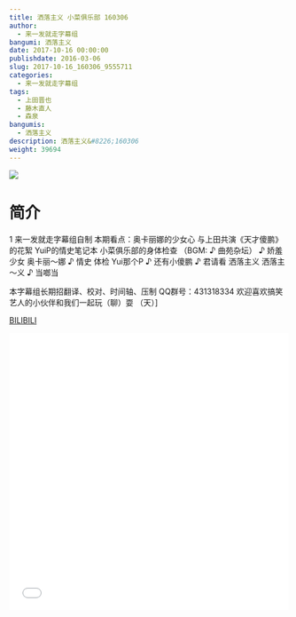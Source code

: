 ```yaml
---
title: 洒落主义 小菜俱乐部 160306
author: 
  - 来一发就走字幕组
bangumi: 洒落主义
date: 2017-10-16 00:00:00
publishdate: 2016-03-06
slug: 2017-10-16_160306_9555711
categories: 
  - 来一发就走字幕组
tags: 
  - 上田晋也
  - 藤木直人
  - 森泉
bangumis: 
  - 洒落主义
description: 洒落主义&#8226;160306
weight: 39694
---
```


![](https://i.imgur.com/46pYkRI.jpg)

# 简介  
1
来一发就走字幕组自制
本期看点：奥卡丽娜的少女心 与上田共演《天才傻鹏》的花絮 YuiP的情史笔记本 小菜俱乐部的身体检查
（BGM: ♪ 曲苑杂坛）
♪ 娇羞 少女 奥卡丽～娜 
♪ 情史 体检 Yui那个P 
♪ 还有小傻鹏 
♪ 君请看 洒落主义 洒落主～义 
♪ 当啷当

本字幕组长期招翻译、校对、时间轴、压制   QQ群号：431318334 欢迎喜欢搞笑艺人的小伙伴和我们一起玩（聊）耍 （天）]

  [BILIBILI](https://www.bilibili.com/video/av9555711/)


<div class="vcontainer">  <iframe class='video' src="//www.bilibili.com/blackboard/player.html?aid=9555711" width="100%" height="500" frameborder="0" allowfullscreen="allowfullscreen"></iframe></div>
